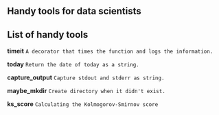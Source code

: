 ## Handy tools for data scientists

## List of handy tools

**timeit** `A decorator that times the function and logs the information.`

**today** `Return the date of today as a string.`

**capture_output** `Capture stdout and stderr as string.`

**maybe_mkdir** `Create directory when it didn't exist.`

**ks_score** `Calculating the Kolmogorov-Smirnov score`
